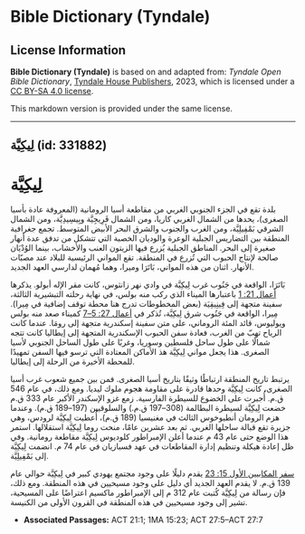 # Bible Dictionary (Tyndale)

## License Information

**Bible Dictionary (Tyndale)** is based on and adapted from: _Tyndale Open Bible Dictionary_, [Tyndale House Publishers](https://tyndaleopenresources.com/), 2023, which is licensed under a [CC BY-SA 4.0 license](https://creativecommons.org/licenses/by-sa/4.0/legalcode.en).

This markdown version is provided under the same license.



--------------------------------

## لِيكِيَّة (id: 331882)

لِيكِيَّة
=========

بلدة تقع في الجزء الجنوبي الغربي من مقاطعة أسيا الرومانية (المعروفة عادة بأسيا الصغرى)، يحدها من الشمال الغربي كاريا، ومن الشمال فَرِيجِيَّة وبِيسِيدِيَّة، ومن الشمال الشرقي بَمْفِيلِيَّة، ومن الغرب والجنوب والشرق البحر الأبيض المتوسط. تجمع جغرافية المنطقة بين التضاريس الجبلية الوعرة والوديان الخصبة التي تتشكل من تدفق عدة أنهار صغيرة إلى البحر. المناطق الجبلية يُزرع فيها الزيتون العنب والأخشاب، بينما الوُدْيَان صالحة لإنتاج الحبوب التي تُزرع في المنطقة. تقع المواني الرئيسية للبلاد عند مصبّات الأنهار. اثنان من هذه المواني، بَاتَرَا وميرا، وهما مُهمان لدارسي العهد الجديد.

بَاتَرَا، الواقعة في جَنُوب غرب لِيكِيَّة في وادي نهر زانثوس، كانت مقر الإله أبولو. يذكرها [أعمال 21: 1](https://ref.ly/Acts21:1) باعتبارها الميناء الذي ركب منه بولس، في نهاية رحلته التبشيرية الثالثة، سفينة متجهة إلى فِينِيقِيَة (بعض المخطوطات تدرج هنا محطة توقف إضافية في مِيرا). مِيرا، الواقعة في جَنُوب شرق لِيكِيَّة، تُذكر في [أعمال 27: 5–7](https://ref.ly/Acts27:5-Acts27:7) كميناء صعد منه بولس ويوليوس، قائد المئة الروماني، على متن سفينة إسكندرية متجهة إلى رومَا. عندما كانت الرياح تهبّ من الغرب، فعادة سفن الحبوب الإسكندرية المتجهة إلى إيطاليا كانت تتجه شمالًا على طول ساحل فلسطين وسوريا، وغربًا على طول الساحل الجنوبي لأسيا الصغرى. هذا يجعل مواني لِيكِيَّة هذ الأماكن المعتادة التي ترسو فيها السفن تمهيدًا للمحطة الأخيرة من الرحلة إلى إيطاليا.

يرتبط تاريخ المنطقة ارتباطًا وثيقًا بتاريخ أسيا الصغرى. فمن بين جميع شعوب غرب أسيا الصغرى، كانت لِيكِيَّة وحدها قادرة على مقاومة هجوم ملوك ليديا. ومع ذلك، في عام 546 ق.م. أُجبرت على الخضوع للسيطرة الفارسية. زمع غزو الإسكندر الأكبر عام 333 ق.م خضعت لِيكِيَّة لسيطرة البطالمة (308–197 ق.م.) والسلوقيين (197–189 ق.م). وعندما هزم الرومان أنطيوخوس الثالث في مغنيسيا (189 ق.م)، أُعطيت لِيكِيَّة لرودس، وهي جزيرة تقع قبالة ساحلها الغربي. ثم بعد عشرين عامًا، منحت روما لِيكِيَّة استقلالها. استمر هذا الوضع حتى عام 43 م عندما أعلن الإمبراطور كلوديوس لِيكِيَّة مقاطعة رومانية. وفي ظل إعادة هيكلة وتنظيم إدارة المقاطعات في عهد فسبازيان في عام 74 م. انضمت لِيكِيَّة إلى بَمْفِيلِيَّة.

[سفر المكابيين الأول 15: 23](https://ref.ly/1Macc15:23) يقدم دليلًا على وجود مجتمع يهودي كبير في لِيكِيَّة حوالي عام 139 ق.م. لا يقدم العهد الجديد أي دليل على وجود مسيحيين في هذه المنطقة. ومع ذلك، فإن رسالة من لِيكِيَّة كُتبت عام 312 م إلى الإمبراطور ماكسيم اعتراضًا على المسيحية، تشير إلى وجود مسيحيين في هذه المنطقة في القرون الأولى من الكنيسة.

* **Associated Passages:** ACT 21:1; 1MA 15:23; ACT 27:5–ACT 27:7


